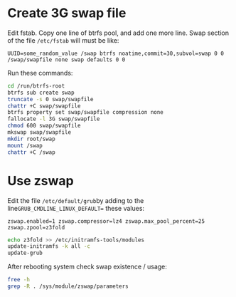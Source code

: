 # Create 3G swap file
Edit fstab. Copy one line of btrfs pool, and add one more line. Swap section of the file `/etc/fstab` will must be like:  
```properties
UUID=some_random_value /swap btrfs noatime,commit=30,subvol=swap 0 0
/swap/swapfile none swap defaults 0 0
```
Run these commands:
```bash
cd /run/btrfs-root
btrfs sub create swap
truncate -s 0 swap/swapfile
chattr +C swap/swapfile 
btrfs property set swap/swapfile compression none
fallocate -l 3G swap/swapfile
chmod 600 swap/swapfile
mkswap swap/swapfile 
mkdir root/swap
mount /swap
chattr +C /swap
```



# Use zswap
Edit the file `/etc/default/grub`by adding to the line`GRUB_CMDLINE_LINUX_DEFAULT=` these values:
```properties
zswap.enabled=1 zswap.compressor=lz4 zswap.max_pool_percent=25 zswap.zpool=z3fold
```

```bash
echo z3fold >> /etc/initramfs-tools/modules
update-initramfs -k all -c
update-grub
```

After rebooting system check swap existence / usage:
```bash
free -h
grep -R . /sys/module/zswap/parameters
```

